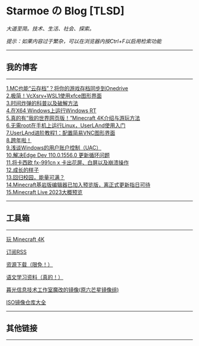 # Starmoe の Blog [TLSD]

*大道至简。技术、生活、社会、探索。*

*提示：如果内容过于繁杂，可以在浏览器内按Ctrl+F以启用检索功能*

---

## 我的博客  

---

[1.MC也能“云存档”？将你的游戏存档同步到Onedrive](/archive/2022-12-29-01.html "MC也能“云存档”？将你的游戏存档同步到Onedrive")  
[2.极简！VcXsrv+WSL1使用xfce图形界面](/archive/2022-12-29-02.html "极简！VcXsrv+WSL1使用xfce图形界面")  
[3.时间炸弹的科普以及破解方法](/archive/2022-12-29-03.html "时间炸弹的科普以及破解方法")  
[4.在X64 Windows上运行Windows RT](/archive/2022-12-30-01.html "在X64 Windows上运行Windows RT")  
[5.真的有“我的世界网页版！”Minecraft 4K介绍与游玩方法](/archive/2022-12-30-02.html "真的有“我的世界网页版！”Minecraft 4K介绍与游玩方法")  
[6.无需root在手机上运行Linux，UserLAnd使用入门](/archive/2022-12-30-03.html "无需root在手机上运行Linux，UserLAnd使用入门")  
[7.UserLAnd进阶教程1：配置简易VNC图形界面](/archive/2022-12-31-01.html "UserLAnd进阶教程1：配置简易VNC图形界面")  
[8.跨年啦！](/archive/2023-01-01-01.html "跨年啦！")  
[9.浅谈Windows的用户账户控制（UAC）](/archive/2023-01-04-01.html "浅谈Windows的用户账户控制（UAC）")  
[10.解决Edge Dev 110.0.1556.0 更新循环问题](/archive/2023-01-06-01.html "解决Edge Dev 110.0.1556.0 更新循环问题")  
[11.将卡西欧 fx-991cn x 卡出花屏、白屏以及崩溃操作](/archive/2023-01-27-01.html "将卡西欧 fx-991cn x 卡出花屏、白屏以及崩溃操作")  
[12.成长的样子](/archive/2023-02-18-01.html "成长的样子")  
[13.回归校园，能量可满？](/archive/2023-02-19-01.html "回归校园，能量可满？")  
[14.Minecraft基岩版编辑器已加入预览版，离正式更新指日可待](/archive/2023-03-18-01.html "Minecraft基岩版编辑器已加入预览版，离正式更新指日可待")  
[15.Minecraft Live 2023大概预览](/archive/2023-10.16-01.html "Minecraft Live 2023大概预览")  

---

## 工具箱

---

[玩 Minecraft 4K](/Other/MC4K.html)  

[订阅RSS](/rss/atom.xml)  

[资源下载（限免！）](https://static.ltlec.com/87ae02c3-1da6-41e6-b460-452977772866%20(1).mp4)  

[语文学习资料（真的！）](/archive/summary/2023-up-1.html)  

[暮光信息技术工作室魔改的镜像(原六芒星镜像组)](/imgs/index.html) 

[ISO镜像仓库大全](https://starmoe-my.sharepoint.com/:f:/g/personal/starmoe_starmoe_onmicrosoft_com/EjGI6r-mJFBJm8lyWBzJ9ekBiYJ35tFW54hZ02iQKLjM-A?e=uATWgc) 

---

## 其他链接

---
